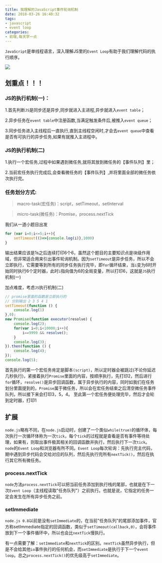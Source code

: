 ```yaml
---
title: 我理解的JavaScript事件轮询机制
date: 2018-03-26 16:40:32
tags: 
- javascript
- event loop
categories:
- 前端,每天学一点
---
```


`JavaScript`是单线程语言，深入理解JS里的`Event Loop`有助于我们理解代码的执行顺序。

<!--more-->

![](https://timgsa.baidu.com/timg?image&quality=80&size=b9999_10000&sec=1522036338964&di=1eea5b73d1da870b6ef4f05cd08f521a&imgtype=0&src=http%3A%2F%2Fstatic.codeceo.com%2Fimages%2F2015%2F09%2F6a5656453ef29f5120550fa98b53eae1.png)

## 划重点！！！

### JS的执行机制(一)：

1.首先判断`JS`是同步还是异步,同步就进入主进程,异步就进入`event table`；

2.异步任务在`event table`中注册函数,当满足触发条件后,被推入`event queue`；

3.同步任务进入主线程后一直执行,直到主线程空闲时,才会去`event queue`中查看是否有可执行的异步任务,如果有就推入主进程中。

### JS的执行机制(二)

1.执行一个宏任务,过程中如果遇到微任务,就将其放到微任务的【事件队列】里；

2.当前宏任务执行完成后,会查看微任务的【事件队列】,并将里面全部的微任务依次执行完。

### 任务划分方式:

> macro-task(宏任务)：script，setTimeout，setInterval

> micro-task(微任务)：Promise，process.nextTick

我们从一道小题目出发

```javascript
for (var i=0;i<=5;i++){
    setTimeout(()=>{console.log(i)},1000)
}
```

输出结果应该是1s之后连续打印6个6，虽然这个题目的主要知识点是块级作用域，但非常适合用来引出事件轮询机制。因为`setTimeout`是异步任务，所以不会立即执行，它需要等到所有的同步任务执行完毕，即`for`循环结束，当`i`变为6时开始同时执行6个定时器，此时`i`指向值为6的全局变量，所以打印6，这就是`JS`执行机制(一)

加点难度，考虑`JS`执行机制(二)

```javascript
// promise里面的函数是立即执行的
// 分别输出 2 3 5 4 1
setTimeout(function () {
    console.log(1)
},0);
new Promise(function executor(resolve) {
    console.log(2);
    for(var i=0;i<10000;i++){
        i==9999 && resolve();
    }
    console.log(3);
}).then(function () {
    console.log(4);
});
console.log(5);
```
首先执行的第一个宏任务肯定是脚本`(script)`，所以定时器会被跳过(不论你延迟几秒执行)，紧接着执行`Promise`里面的内容，按顺序执行，先打印2，然后进行`for`循环，`resolve()`是异步回调函数，属于异步执行的内容，同时如我们在任务划分里面提到的，`Promise`属于微任务，所以会在宏任务结束之后清空微任务事件队列，所以接下来会打印3，5，4。
至此第一个宏任务便处理完毕，然后才会轮到定时器，打印1

## 扩展

`node.js`略有不同，在`node.js`启动时，创建了一个类似`while(true)`的循环体，每次执行一次循环体称为一次`tick`，每个`tick`的过程就是查看是否有事件等待处理，如果有，则取出事件极其相关的回调函数并执行，然后执行下一次`tick`。`node`的`Event Loop`和浏览器有所不同。`Event Loop`每次轮询：先执行完主代码，期中遇到异步代码会交给对应的队列，然后先执行完所有`nextTick()`，然后在执行其它所有微任务。

### process.nextTick

`node`方法`process.nextTick`可以把当前任务添加到执行栈的尾部，也就是在下一次`Event Loop`（主线程读取"任务队列"）之前执行。也就是说，它指定的任务一定会发生在所有异步任务之前。

### setImmediate

`node.js 0.8`以前是没有`setImmediate`的，在当前"任务队列"的尾部添加事件，官方称setImmediate指定的回调函数，类似于`setTimeout(callback,0)`，会将事件放到下一个事件循环中，所以也会比`nextTick`慢执行。

有一点需要了解：`setImmediate`和`nextTick`的区别。`nextTick`虽然异步执行，但是不会给其他`io`事件执行的任何机会，而`setImmediate`是执行于下一个`event loop`。总之`process.nextTick()`的优先级高于`setImmediate`。
